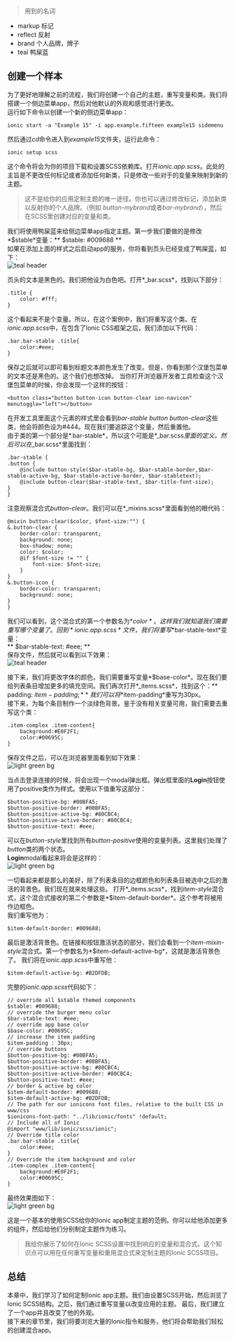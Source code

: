 > 用到的名词
* markup 标记
* reflect 反射
* brand 个人品牌，牌子
* teal 鸭屎蓝

## 创建一个样本
为了更好地理解之前的流程，我们将创建一个自己的主题，重写变量和类。我们将搭建一个侧边菜单app，然后对他默认的外观和感觉进行更改。  
运行如下命令以创建一个新的侧边菜单app：
```
ionic start -a "Example 15" -i app.example.fifteen example15 sidemenu
```
然后通过*cd*命令进入到*example15*文件夹，运行此命令：
```
ionic setup scss
```
这个命令将会为你的项目下载和设置SCSS依赖库。打开*ionic.app.scss*。此处的主旨是不更改任何标记或者添加任何新类，只是修改一些对于的变量来映射到新的主题。  
> 这不是给你的应用定制主题的唯一途径。你也可以通过修改标记，添加新类以反射你的个人品牌。（例如 *button-mybrand*或者*bar-mybrand*），然后在SCSS里创建对应的变量和类。

我们将使用鸭屎蓝来给侧边菜单app指定主题。第一步我们要做的是修改*$stable*变量：** $stable: #009688 **  
如果在添加上面的样式之后启动app的服务，你将看到页头已经变成了鸭屎蓝，如下：  
![teal header](imgs/chapter-4-2.png 'teal header bar')

页头的文本是黑色的。我们把他设为白色吧。打开*_bar.scss*，找到以下部分：
```
.title {
    color: #fff;
}
```
这个看起来不是个变量。所以，在这个案例中，我们将重写这个类。在*ionic.app.scss*中，在包含了Ionic CSS框架之后，我们添加以下代码：
```
.bar.bar-stable .title{
    color:#eee;
}
```
保存之后就可以即可看到标题文本颜色发生了改变。但是，你看到那个汉堡包菜单的文本还是黑色的。这个我们也想改掉。
当你打开浏览器开发者工具检查这个汉堡包菜单的时候，你会发现一个这样的按钮：
```
<button class="button button-icon button-clear ion-navicon" menutoggle="left"></button>
```
在开发工具里面这个元素的样式里会看到*bar-stable button button-clear*这些类，他会将颜色设为#444。现在我们要追踪这个变量，然后重置他。  
由于类的第一个部分是*.bar-stable*，所以这个可能是*_bar.scss*里面的定义。然后可以在*_bar.scss*里面找到：
```
.bar-stable {
.button {
    @include button-style($bar-stable-bg, $bar-stable-border,$bar-stable-active-bg, $bar-stable-active-border, $bar-stabletext);
    @include button-clear($bar-stable-text, $bar-title-font-size);
}
}
```
注意观察混合式*button-clear*。我们可以在*_mixins.scss*里面看到他的眼代码：
```
@mixin button-clear($color, $font-size:"") {
&.button-clear {
    border-color: transparent;
    background: none;
    box-shadow: none;
    color: $color;
    @if $font-size != "" {
        font-size: $font-size;
    }
}
&.button-icon {
    border-color: transparent;
    background: none;
}
}
```
我们可以看到，这个混合式的第一个参数名为*$color*。这样我们就知道我们需要重写哪个变量了。  
回到*ionic.app.scss*文件，我们将重写*$bar-stable-text*变量：  
** $bar-stable-text: #eee; **  
保存文件，然后就可以看到以下效果：  
![teal header](imgs/chapter-4-3.png 'teal header bar')

接下来，我们将更改字体的颜色。我们需要重写变量*$base-color*。现在我们要给列表条目增加更多的填充空间。我们再次打开*_items.scss*，找到这个：** padding: $item-padding; **  
我们可以将*$item-padding*重写为30px。  
接下来，为每个条目制作一个淡绿色背景。鉴于没有相关变量可用，我们需要去重写这个类：
```
.item-complex .item-content{
    background:#E0F2F1;
    color:#00695C;
}
```
保存文件之后，可以在浏览器里面看到如下效果：  
![light green bg](imgs/chapter-4-4.png 'light green bg')

当点击登录连接的时候，将会出现一个modal弹出框。弹出框里面的**Login**按钮使用了positive类作为样式。使用以下值重写这部分：
```
$button-positive-bg: #00BFA5;
$button-positive-border: #00BFA5;
$button-positive-active-bg: #80CBC4;
$button-positive-active-border: #80CBC4;
$button-positive-text: #eee;
```
可以在*button-style*里找到所有*button-positive*使用的变量列表。这里我们处理了*button*类的两个状态。  
**Login**modal看起来将会是这样的：  
![light green bg](imgs/chapter-4-5.png 'light green bg')

一切看起来都是那么的美好，除了列表条目的边框颜色和列表条目被选中之后的激活的背景色。我们现在就来处理这些。
打开*_items.scss*，找到*item-style*混合式，这个混合式接收的第二个参数是*$item-default-border*。这个参考将被用作边框色。  
我们重写他为：
```
$item-default-border: #009688;
```
最后是激活背景色。在链接和按钮激活状态的部分，我们会看到一个*item-mixin-style*混合式。第一个参数名为*$item-default-active-bg*，这就是激活背景色了。
我们将在*ionic.app.scss*中重写他：
```
$item-default-active-bg: #B2DFDB;
```
完整的*ionic.app.scss*代码如下：
```
// override all $stable themed components
$stable: #009688;
// override the burger menu color
$bar-stable-text: #eee;
// override app base color
$base-color: #00695C;
// increase the item padding
$item-padding : 30px;
// override buttons
$button-positive-bg: #00BFA5;
$button-positive-border: #00BFA5;
$button-positive-active-bg: #80CBC4;
$button-positive-active-border: #80CBC4;
$button-positive-text: #eee;
// border & active bg color
$item-default-border: #009688;
$item-default-active-bg: #B2DFDB;
// The path for our ionicons font files, relative to the built CSS in www/css
$ionicons-font-path: "../lib/ionic/fonts" !default;
// Include all of Ionic
@import "www/lib/ionic/scss/ionic";
// Override title color
.bar.bar-stable .title{
    color:#eee;
}
// Override the item background and color
.item-complex .item-content{
    background:#E0F2F1;
    color:#00695C;
}
```
最终效果图如下：  
![light green bg](imgs/chapter-4-6.png 'light green bg')

这是一个基本的使用SCSS给你的Ionic app制定主题的范例。你可以给他添加更多的组件，然后给他们分别制定主题作为练习。  
> 我给你展示了如何在Ionic SCSS设置中找到响应的变量和混合式。这个知识点可以用在任何重写变量和重用混合式来定制主题的Ionic SCSS项目。

## 总结
本章中，我们学习了如何定制Ionic app主题。我们由设置SCSS开始，然后浏览了Ionic SCSS结构。之后，我们通过重写变量以改变应用的主题。
最后，我们建立了一个app并且改变了他的外观。  
接下来的章节里，我们将要浏览大量的Ionic指令和服务，他们将会帮助我们轻松的创建混合app。
